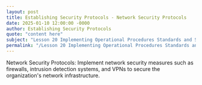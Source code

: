 ```yaml
---
layout: post
title: Establishing Security Protocols - Network Security Protocols
date: 2025-01-10 12:00:00 -0000
author: Establishing Security Protocols
quote: "content here"
subject: "Lesson 20 Implementing Operational Procedures Standards and Specifications"
permalink: "/Lesson 20 Implementing Operational Procedures Standards and Specifications/Establishing Security Protocols/Establishing Security Protocols - Network Security Protocols"
---
```


Network Security Protocols: Implement network security measures such as firewalls, intrusion detection systems, and VPNs to secure the organization's network infrastructure.
